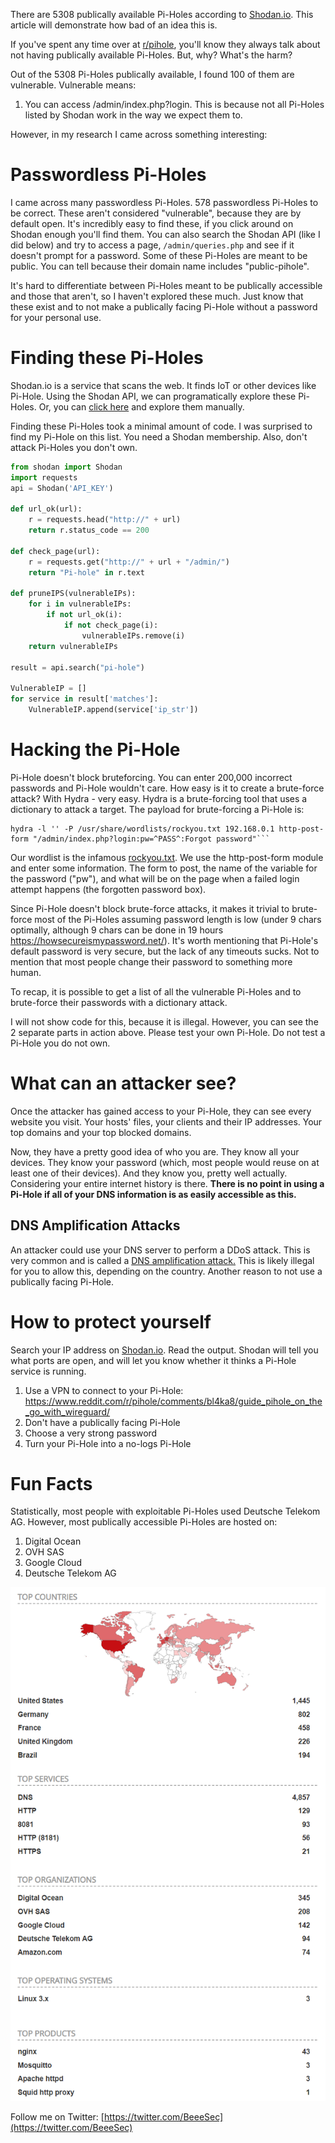 There are 5308 publically available Pi-Holes according to [Shodan.io](https://www.shodan.io/search?query=pi-hole). This article will demonstrate how bad of an idea this is.

If you've spent any time over at [r/pihole](http://reddit.com/r/pihole), you'll know they always talk about not having publically available Pi-Holes. But, why? What's the harm?

Out of the 5308 Pi-Holes publically available, I found 100 of them are vulnerable. Vulnerable means:
1. You can access /admin/index.php?login.
This is because not all Pi-Holes listed by Shodan work in the way we expect them to.

However, in my research I came across something interesting:
# Passwordless Pi-Holes
I came across many passwordless Pi-Holes. 578 passwordless Pi-Holes to be correct. These aren't considered "vulnerable", because they are by default open.
It's incredibly easy to find these, if you click around on Shodan enough you'll find them. You can also search the Shodan API (like I did below) and try to access a page, `/admin/queries.php` and see if it doesn't prompt for a password.
Some of these Pi-Holes are meant to be public. You can tell because their domain name includes "public-pihole". 

It's hard to differentiate between Pi-Holes meant to be publically accessible and those that aren't, so I haven't explored these much. Just know that these exist and to not make a publically facing Pi-Hole without a password for your personal use.

# Finding these Pi-Holes
Shodan.io is a service that scans the web. It finds IoT or other devices like Pi-Hole. Using the Shodan API, we can programatically explore these Pi-Holes. Or, you can [click here](https://www.shodan.io/search?query=pi-hole) and explore them manually.

Finding these Pi-Holes took a minimal amount of code. I was surprised to find my Pi-Hole on this list. You need a Shodan membership. Also, don't attack Pi-Holes you don't own.

```python
from shodan import Shodan
import requests
api = Shodan('API_KEY')

def url_ok(url):
    r = requests.head("http://" + url)
    return r.status_code == 200

def check_page(url):
    r = requests.get("http://" + url + "/admin/")
    return "Pi-hole" in r.text

def pruneIPS(vulnerableIPs):
    for i in vulnerableIPs:
        if not url_ok(i):
            if not check_page(i):
                vulnerableIPs.remove(i)
    return vulnerableIPs

result = api.search("pi-hole")

VulnerableIP = []
for service in result['matches']:
    VulnerableIP.append(service['ip_str'])
```

# Hacking the Pi-Hole

Pi-Hole doesn't block bruteforcing. You can enter 200,000 incorrect passwords and Pi-Hole wouldn't care. How easy is it to create a brute-force attack? With Hydra - very easy.
Hydra is a brute-forcing tool that uses a dictionary to attack a target. The payload for brute-forcing a Pi-Hole is:

```
hydra -l '' -P /usr/share/wordlists/rockyou.txt 192.168.0.1 http-post-form "/admin/index.php?login:pw=^PASS^:Forgot password"```
```
Our wordlist is the infamous [rockyou.txt](https://www.kaggle.com/wjburns/common-password-list-rockyoutxt). We use the http-post-form module and enter some information. The form to post, the name of the variable for the password ("pw"), and what will be on the page when a failed login attempt happens (the forgotten password box).

Since Pi-Hole doesn't block brute-force attacks, it makes it trivial to brute-force most of the Pi-Holes assuming password length is low (under 9 chars optimally, although 9 chars can be done in 19 hours https://howsecureismypassword.net/). It's worth mentioning that Pi-Hole's default password is very secure, but the lack of any timeouts sucks. Not to mention that most people change their password to something more human.

To recap, it is possible to get a list of all the vulnerable Pi-Holes and to brute-force their passwords with a dictionary attack. 

I will not show code for this, because it is illegal. However, you can see the 2 separate parts in action above. Please test your own Pi-Hole. Do not test a Pi-Hole you do not own.

# What can an attacker see?
Once the attacker has gained access to your Pi-Hole, they can see every website you visit. Your hosts' files, your clients and their IP addresses. Your top domains and your top blocked domains. 

Now, they have a pretty good idea of who you are. They know all your devices. They know your password (which, most people would reuse on at least one of their devices). And they know you, pretty well actually.
Considering your entire internet history is there.
**There is no point in using a Pi-Hole if all of your DNS information is as easily accessible as this.**

## DNS Amplification Attacks
An attacker could use your DNS server to perform a DDoS attack. This is very common and is called a [DNS amplification attack.](https://www.cloudflare.com/learning/ddos/dns-amplification-ddos-attack/)
This is likely illegal for you to allow this, depending on the country. Another reason to not use a publically facing Pi-Hole.
# How to protect yourself
Search your IP address on [Shodan.io](shodan.io). Read the output. Shodan will tell you what ports are open, and will let you know whether it thinks a Pi-Hole service is running.

1. Use a VPN to connect to your Pi-Hole:
https://www.reddit.com/r/pihole/comments/bl4ka8/guide_pihole_on_the_go_with_wireguard/
2. Don't have a publically facing Pi-Hole
3. Choose a very strong password
4. Turn your Pi-Hole into a no-logs Pi-Hole

# Fun Facts
Statistically, most people with exploitable Pi-Holes used Deutsche Telekom AG. However, most publically accessible Pi-Holes are hosted on:
1. Digital Ocean
2. OVH SAS
3. Google Cloud
4. Deutsche Telekom AG

![Shodan](shodan.png)

Follow me on Twitter:
[https://twitter.com/BeeeSec](https://twitter.com/BeeeSec)
